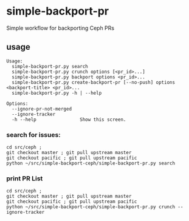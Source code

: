 # simple-backport-pr

Simple workflow for backporting Ceph PRs

## usage

```
Usage:
  simple-backport-pr.py search
  simple-backport-pr.py crunch options [<pr_id>...]
  simple-backport-pr.py backport options <pr_id>...
  simple-backport-pr.py create-backport-pr [--no-push] options <backport-title> <pr_id>...
  simple-backport-pr.py -h | --help

Options:
  --ignore-pr-not-merged
  --ignore-tracker
  -h --help                Show this screen.
```


### search for issues:

```
cd src/ceph ;
git checkout master ; git pull upstream master 
git checkout pacific ; git pull upstream pacific
python ~/src/simple-backport-ceph/simple-backport-pr.py search
```

### print PR List

```
cd src/ceph ;
git checkout master ; git pull upstream master 
git checkout pacific ; git pull upstream pacific
python ~/src/simple-backport-ceph/simple-backport-pr.py crunch --ignore-tracker
```